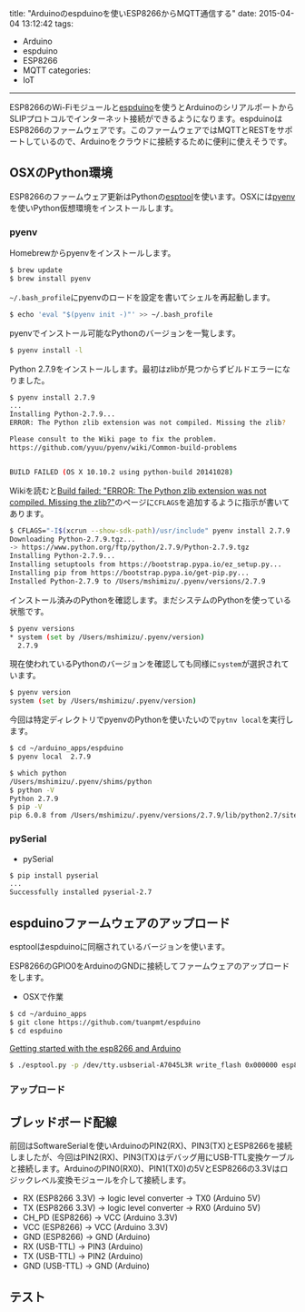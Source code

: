 title: "Arduinoのespduinoを使いESP8266からMQTT通信する"
date: 2015-04-04 13:12:42
tags:
 - Arduino
 - espduino
 - ESP8266
 - MQTT
categories:
 - IoT
---

ESP8266のWi-Fiモジュールと[espduino](https://github.com/tuanpmt/espduino)を使うとArduinoのシリアルポートからSLIPプロトコルでインターネット接続ができるようになります。espduinoはESP8266のファームウェアです。このファームウェアではMQTTとRESTをサポートしているので、Arduinoをクラウドに接続するために便利に使えそうです。


## OSXのPython環境

ESP8266のファームウェア更新はPythonの[esptool](https://github.com/themadinventor/esptool/)を使います。OSXには[pyenv](https://github.com/yyuu/pyenv)を使いPython仮想環境をインストールします。

### pyenv

Homebrewからpyenvをインストールします。

``` bash
$ brew update
$ brew install pyenv
```

`~/.bash_profile`にpyenvのロードを設定を書いてシェルを再起動します。

``` bash
$ echo 'eval "$(pyenv init -)"' >> ~/.bash_profile
```

pyenvでインストール可能なPythonのバージョンを一覧します。

``` bash
$ pyenv install -l
```

Python 2.7.9をインストールします。最初はzlibが見つからずビルドエラーになりました。

``` bash
$ pyenv install 2.7.9
...
Installing Python-2.7.9...
ERROR: The Python zlib extension was not compiled. Missing the zlib?

Please consult to the Wiki page to fix the problem.
https://github.com/yyuu/pyenv/wiki/Common-build-problems


BUILD FAILED (OS X 10.10.2 using python-build 20141028)
```

Wikiを読むと[Build failed: "ERROR: The Python zlib extension was not compiled. Missing the zlib?"](https://github.com/yyuu/pyenv/wiki/Common-build-problems#build-failed-error-the-python-zlib-extension-was-not-compiled-missing-the-zlib)のページに`CFLAGS`を追加するように指示が書いてあります。

``` bash
$ CFLAGS="-I$(xcrun --show-sdk-path)/usr/include" pyenv install 2.7.9
Downloading Python-2.7.9.tgz...
-> https://www.python.org/ftp/python/2.7.9/Python-2.7.9.tgz
Installing Python-2.7.9...
Installing setuptools from https://bootstrap.pypa.io/ez_setup.py...
Installing pip from https://bootstrap.pypa.io/get-pip.py...
Installed Python-2.7.9 to /Users/mshimizu/.pyenv/versions/2.7.9
```

インストール済みのPythonを確認します。まだシステムのPythonを使っている状態です。

``` bash
$ pyenv versions
* system (set by /Users/mshimizu/.pyenv/version)
  2.7.9
```

現在使われているPythonのバージョンを確認しても同様に`system`が選択されています。

``` bash
$ pyenv version
system (set by /Users/mshimizu/.pyenv/version)
```

今回は特定ディレクトリでpyenvのPythonを使いたいので`pytnv local`を実行します。
 
``` bash
$ cd ~/arduino_apps/espduino
$ pyenv local  2.7.9
```


``` bash
$ which python
/Users/mshimizu/.pyenv/shims/python
$ python -V
Python 2.7.9
$ pip -V
pip 6.0.8 from /Users/mshimizu/.pyenv/versions/2.7.9/lib/python2.7/site-packages (python 2.7)
```


### pySerial

 * pySerial

``` bash
$ pip install pyserial
...
Successfully installed pyserial-2.7
```




## espduinoファームウェアのアップロード

esptoolはespduinoに同梱されているバージョンを使います。

ESP8266のGPIO0をArduinoのGNDに接続してファームウェアのアップロードをします。

 * OSXで作業

``` bash
$ cd ~/arduino_apps
$ git clone https://github.com/tuanpmt/espduino
$ cd espduino
```


[Getting started with the esp8266 and Arduino](http://www.madebymarket.com/blog/dev/getting-started-with-esp8266.html)

``` bash
$ ./esptool.py -p /dev/tty.usbserial-A7045L3R write_flash 0x000000 esp8266.9.2.2.bin
```



### アップロード


## ブレッドボード配線

前回はSoftwareSerialを使いArduinoのPIN2(RX)、PIN3(TX)とESP8266を接続しましたが、今回はPIN2(RX)、PIN3(TX)はデバッグ用にUSB-TTL変換ケーブルと接続します。ArduinoのPIN0(RX0)、PIN1(TX0)の5VとESP8266の3.3Vはロジックレベル変換モジュールを介して接続します。

* RX (ESP8266 3.3V) -> logic level converter -> TX0 (Arduino 5V)
* TX (ESP8266 3.3V) -> logic level converter -> RX0 (Arduino 5V)
* CH_PD (ESP8266) -> VCC (Arduino 3.3V)
* VCC (ESP8266) -> VCC (Arduino 3.3V)
* GND (ESP8266) -> GND (Arduino)
* RX (USB-TTL) -> PIN3 (Arduino)
* TX (USB-TTL) -> PIN2 (Arduino)
* GND (USB-TTL) -> GND (Arduino)

## テスト

